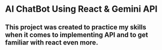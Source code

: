 # AI ChatBot Using React & Gemini API

## This project was created to practice my skills when it comes to implementing API and to get familiar with react even more.
